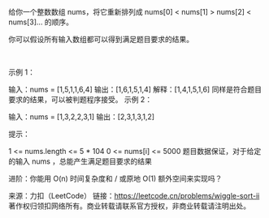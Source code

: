 给你一个整数数组 nums，将它重新排列成 nums[0] < nums[1] > nums[2] < nums[3]... 的顺序。

你可以假设所有输入数组都可以得到满足题目要求的结果。

 

示例 1：

输入：nums = [1,5,1,1,6,4]
输出：[1,6,1,5,1,4]
解释：[1,4,1,5,1,6] 同样是符合题目要求的结果，可以被判题程序接受。
示例 2：

输入：nums = [1,3,2,2,3,1]
输出：[2,3,1,3,1,2]
 

提示：

1 <= nums.length <= 5 * 104
0 <= nums[i] <= 5000
题目数据保证，对于给定的输入 nums ，总能产生满足题目要求的结果
 

进阶：你能用 O(n) 时间复杂度和 / 或原地 O(1) 额外空间来实现吗？

来源：力扣（LeetCode）
链接：https://leetcode.cn/problems/wiggle-sort-ii
著作权归领扣网络所有。商业转载请联系官方授权，非商业转载请注明出处。